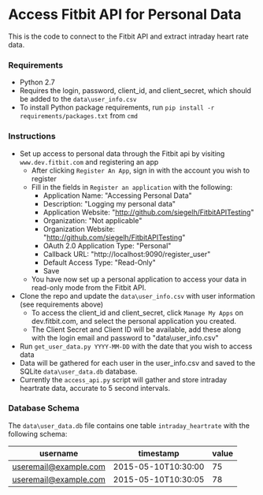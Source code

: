# Access Fitbit API for Personal Data

This is the code to connect to the Fitbit API and extract intraday heart rate data.

### Requirements

* Python 2.7
* Requires the login, password, client_id, and client_secret, which should be added to the `data\user_info.csv`
* To install Python package requirements, run `pip install -r requirements/packages.txt` from `cmd`

### Instructions

* Set up access to personal data through the Fitbit api by visiting `www.dev.fitbit.com` and registering an app
  * After clicking `Register An App`, sign in with the account you wish to register
  * Fill in the fields in `Register an application` with the following:
    * Application Name:  "Accessing Personal Data"
	* Description:  "Logging my personal data"
	* Application Website: "http://github.com/siegelh/FitbitAPITesting"
	* Organization:  "Not applicable"
	* Organization Website: "http://github.com/siegelh/FitbitAPITesting"
	* OAuth 2.0 Application Type: "Personal"
	* Callback URL: "http://localhost:9090/register_user"
	* Default Access Type: "Read-Only"
	* Save
  * You have now set up a personal application to access your data in read-only mode from the Fitbit API.
* Clone the repo and update the `data\user_info.csv` with user information (see requirements above)
  * To access the client_id and client_secret, click `Manage My Apps` on dev.fitbit.com, and select the personal application you created.
  * The Client Secret and Client ID will be available, add these along with the login email and password to "data\user_info.csv"
* Run `get_user_data.py YYYY-MM-DD` with the date that you wish to access data
* Data will be gathered for each user in the user_info.csv and saved to the SQLite `data\user_data.db` database.
* Currently the `access_api.py` script will gather and store intraday heartrate data, accurate to 5 second intervals.

### Database Schema

The `data\user_data.db` file contains one table `intraday_heartrate` with the following schema:

username|timestamp|value
--------|---------|-----
useremail@example.com|2015-05-10T10:30:00|75
useremail@example.com|2015-05-10T10:30:05|78